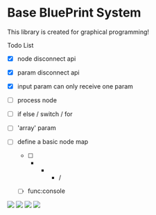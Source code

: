 # Base BluePrint System

This library is created for graphical programming!

Todo List

+ [x] node disconnect api
+ [x] param disconnect api
+ [x] input param can only receive one param
+ [ ] process node

+ [ ] if else / switch / for 
+ [ ] 'array' param
+ [ ] define a basic node map 
    - [ ] + - * /
    - [ ] func:console


![](https://files.catbox.moe/gijy0x.png)
![](https://files.catbox.moe/gc91hy.gif)
![](https://files.catbox.moe/a2ovqu.gif)
![](https://files.catbox.moe/7wm7w5.png)



